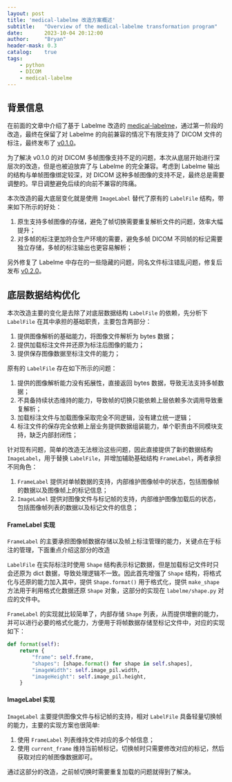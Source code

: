 ```yaml
---
layout: post
title: 'medical-labelme 改造方案概述'
subtitle:   "Overview of the medical-labelme transformation program"
date:       2023-10-04 20:12:00
author:     "Bryan"
header-mask: 0.3
catalog:    true
tags:
    - python
    - DICOM
    - medical-labelme
---
```


## 背景信息
在前面的文章中介绍了基于 Labelme 改造的 [medical-labelme](https://hustyichi.github.io/2023/09/23/medical-labelme/)，通过第一阶段的改造，最终在保留了对 Labelme 的向前兼容的情况下有限支持了 DICOM 文件的标注，最终发布了 [v0.1.0](https://github.com/hustyichi/medical-labelme/releases/tag/v0.1.0)。

为了解决 v0.1.0 的对 DICOM 多帧图像支持不足的问题，本次从底层开始进行深层次的改造，但是也被迫放弃了与 Labelme 的完全兼容。考虑到 Labelme 输出的结构与单帧图像绑定较深，对 DICOM 这种多帧图像的支持不足，最终总是需要调整的。早日调整避免后续的向前不兼容的阵痛。

本次改造的最大底层变化就是使用 `ImageLabel` 替代了原有的 `LabelFile` 结构，带来如下所示的好处：

1. 原生支持多帧图像的存储，避免了帧切换需要重复解析文件的问题，效率大幅提升；
2. 对多帧的标注更加符合生产环境的需要，避免多帧 DICOM 不同帧的标记需要独立存储，多帧的标注输出也更容易解析；

另外修复了 Labelme 中存在的一些隐藏的问题，同名文件标注错乱问题，修复后发布 [v0.2.0](https://github.com/hustyichi/medical-labelme/releases/tag/v0.2.0)。

## 底层数据结构优化
本次改造主要的变化是去除了对底层数据结构 `LabelFile` 的依赖，先分析下 `LabelFile` 在其中承担的基础职责，主要包含两部分：

1. 提供图像解析的基础能力，将图像文件解析为 bytes 数据；
2. 提供加载标注文件并还原为标注后图像的能力；
3. 提供保存图像数据至标注文件的能力；

原有的 `LabelFile` 存在如下所示的问题：

1. 提供的图像解析能力没有拓展性，直接返回 bytes 数据，导致无法支持多帧数据；
2. 不具备持续状态维持的能力，导致帧的切换只能依赖上层依赖多次调用导致重复解析；
3. 加载标注文件与加载图像采取完全不同逻辑，没有建立统一逻辑；
4. 标注文件的保存完全依赖上层业务提供数据组装能力，单个职责由不同模块支持，缺乏内部封闭性；

针对现有问题，简单的改造无法根治这些问题，因此直接提供了新的数据结构 `ImageLabel`，用于替换 `LabelFile`，并增加辅助基础结构 `FrameLabel`，两者承担不同角色：

1. `FrameLabel` 提供对单帧数据的支持，内部维护图像帧中的状态，包括图像帧的数据以及图像帧上的标记信息；
2. `ImageLabel` 提供对图像文件与标记帧的支持，内部维护图像加载后的状态，包括图像帧列表的数据以及标记文件的信息；

#### FrameLabel 实现
`FrameLabel` 的主要承担图像帧数据存储以及帧上标注管理的能力，关键点在于标注的管理，下面重点介绍这部分的改造

 `LabelFile` 在实际标注时使用 `Shape` 结构表示标记数据，但是加载标记文件时只会还原为 dict 数据，导致处理逻辑不一致。因此首先增强了 `Shape` 结构，将格式化与还原的能力加入其中，提供 `Shape.format()` 用于格式化，提供 `make_shape` 方法用于利用格式化数据还原 `Shape` 对象，这部分的实现在 `labelme/shape.py` 对应的文件中。

`FrameLabel` 的实现就比较简单了，内部存储 `Shape` 列表，从而提供增删的能力，并可以进行必要的格式化能力，方便用于将帧数据存储至标记文件中，对应的实现如下：

```python
def format(self):
    return {
        "frame": self.frame,
        "shapes": [shape.format() for shape in self.shapes],
        "imageWidth": self.image_pil.width,
        "imageHeight": self.image_pil.height,
    }
```

#### ImageLabel 实现
`ImageLabel` 主要提供图像文件与标记帧的支持，相对 `LabelFile` 具备轻量切换帧的能力，主要的实现方案也很简单:

1. 使用 `FrameLabel` 列表维持文件对应的多个帧信息；
2. 使用 `current_frame` 维持当前帧标记，切换帧时只需要修改对应的标记，然后获取对应的帧图像数据即可。

通过这部分的改造，之前帧切换时需要重复加载的问题就得到了解决。


